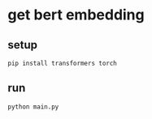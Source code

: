 # get bert embedding

## setup

```shell
pip install transformers torch
```

## run

```shell
python main.py
```
